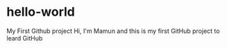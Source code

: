 # hello-world
My First Github project
Hi,
I'm Mamun and this is my first GitHub project to leard GitHub
